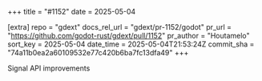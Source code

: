 +++
title = "#1152"
date = 2025-05-04

[extra]
repo = "gdext"
docs_rel_url = "gdext/pr-1152/godot"
pr_url = "https://github.com/godot-rust/gdext/pull/1152"
pr_author = "Houtamelo"
sort_key = 2025-05-04
date_time = 2025-05-04T21:53:24Z
commit_sha = "74a11b0ea2a60109532e77c420b6ba7fc13dfa49"
+++

Signal API improvements
